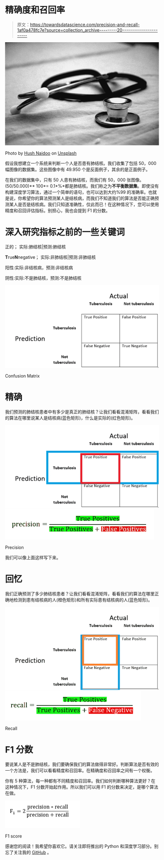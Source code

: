 # 精确度和召回率

> 原文：<https://towardsdatascience.com/precision-and-recall-1af0a478fc7e?source=collection_archive---------20----------------------->

![](img/7f038e2f94d632138a6b796620b31062.png)

Photo by [Hush Naidoo](https://unsplash.com/@hush52?utm_source=medium&utm_medium=referral) on [Unsplash](https://unsplash.com?utm_source=medium&utm_medium=referral)

假设我想建立一个系统来判断一个人是否患有肺结核。我们收集了包括 50，000 幅图像的数据集。这些图像中有 49.950 个是反面例子，其余的是正面例子。

在我们的数据集中，只有 50 人患有肺结核，而我们有 50，000 张图像。(50/50.000)** 100*= 0.1*%*都是肺结核。我们称之为**不平衡数据集**。即使没有构建深度学习算法，通过一个简单的语句，也可以达到大约%99 的准确率。也就是说，你希望你的算法预测某人是结核病，而我们不知道我们的算法是否能正确预测某人是否是结核病。我们只知道准确性，仅此而已！在这种情况下，您可以使用精度和召回评估指标。别担心，我也会提到 F1 的分数。

# 深入研究指标之前的一些关键词

正的；
实际:肺结核|预测:肺结核

**T**rue**N**negative；
实际:非肺结核|预测:非肺结核

阳性:实际:非结核病，预测:非结核病

阴性:实际:不是肺结核，预测:不是肺结核

![](img/300376c29b653a628fd0291369f70ee0.png)

Confusion Matrix

# 精确

我们预测的肺结核患者中有多少是真正的肺结核？让我们看看混淆矩阵，看看我们的算法在哪里说某人是结核病(蓝色矩形)，什么是实际的(红色矩形)。

![](img/eaa36a0978f3cedb93aee3390f736643.png)![](img/473cfdca0b6b5b66b96d5e97ebd86e9c.png)

Precision

我们可以像上面这样写下来。

# 回忆

我们正确预测了多少肺结核患者？让我们看看混淆矩阵，看看我们的算法在哪里正确地检测到患有结核病的人(橙色矩形)和所有实际患有结核病的人(蓝色矩形)。

![](img/72dd0f7af3b0e304642677a9a9eff914.png)![](img/18196dc3d7af8970c1e8919ce16e2729.png)

Recall

# F1 分数

要说某人是不是肺结核，我们要确保我们的算法做得非常好。判断算法是否有效的一个方法是，我们可以看看精度和召回率。在精确度和召回率之间有一个权衡。

你有 5 种算法，每一种都有不同精度和召回率。我们如何判断哪种算法更好？在这种情况下，F1 分数开始起作用。所以我们可以用 F1 的分数来决定，是哪个算法在做。

![](img/51ca6ab96af5e528a58ef3300e1175ed.png)

F1 score

感谢您的阅读！我希望你喜欢它。请关注即将推出的 Python 和深度学习部分。别忘了关注我的 [GitHub](https://github.com/halilibrahim95/) 。